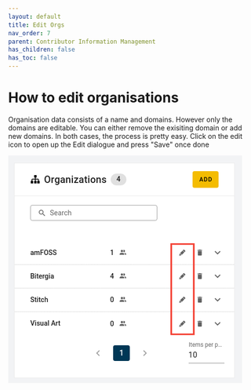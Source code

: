 ```yaml
---
layout: default
title: Edit Orgs
nav_order: 7
parent: Contributor Information Management
has_children: false
has_toc: false
---
```


# How to edit organisations

Organisation data consists of a name and domains. However only the domains are editable. You can either remove the exisiting domain or add new domains. In both cases, the process is pretty easy. Click on the edit icon to open up the Edit dialogue and press "Save" once done

![edit-org](./assets/edit-org.png)
